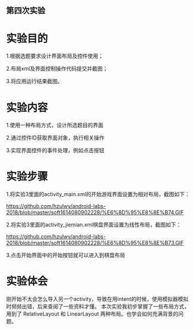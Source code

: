 ## 第四次实验

# 实验目的
1.根据选题要求设计界面布局及控件使用；

2.布局xml及界面控制操作代码提交并截图；

3.将应用运行结果截图。

# 实验内容
1.使用一种布局方式，设计所选题目的界面

2.通过控件ID获取界面对象，执行相关操作

3.实现界面控件的事件处理，例如点击按钮


# 实验步骤
1.将实验3里面的activity_main.xml的开始游戏界面设置为相对布局，截图如下：
   
   https://github.com/hzulwy/android-labs-2018/blob/master/soft1614080902228/%E6%8D%95%E8%8E%B74.GIF

2.将实验3里面的activity_jiemian.xml棋盘界面设置为线性布局，截图如下：

   https://github.com/hzulwy/android-labs-2018/blob/master/soft1614080902228/%E6%8D%95%E8%8E%B73.GIF
 
 3.点击开始界面中的开始按钮就可以进入到棋盘布局
 
 # 实验体会
 刚开始不太会怎么导入另一个activity，导致在用intent的时候，使用模拟器模拟时频频出错，后来查阅了一些资料才懂。
 本次实验我初步掌握了一些布局方式，用到了 RelativeLayout 和 LinearLayout 两种布局。也学会如何充满背景的问题。
